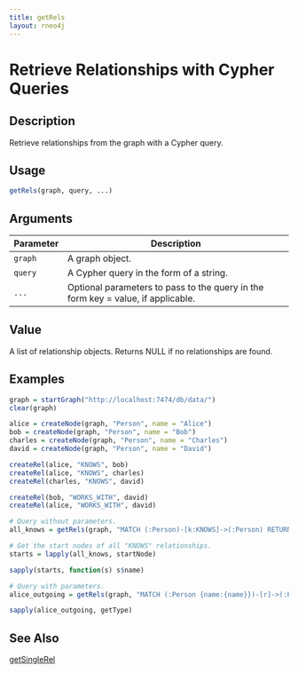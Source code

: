```yaml
---
title: getRels
layout: rneo4j
---
```


# Retrieve Relationships with Cypher Queries

## Description

Retrieve relationships from the graph with a Cypher query.

## Usage

```r
getRels(graph, query, ...)
```

## Arguments

| Parameter | Description     |
| --------- | --------------- |
| `graph`   | A graph object. |
| `query`   | A Cypher query in the form of a string. |
| `...`     | Optional parameters to pass to the query in the form key = value, if applicable. |

## Value

A list of relationship objects. Returns NULL if no relationships are found.

## Examples

```r
graph = startGraph("http://localhost:7474/db/data/")
clear(graph)

alice = createNode(graph, "Person", name = "Alice")
bob = createNode(graph, "Person", name = "Bob")
charles = createNode(graph, "Person", name = "Charles")
david = createNode(graph, "Person", name = "David")

createRel(alice, "KNOWS", bob)
createRel(alice, "KNOWS", charles)
createRel(charles, "KNOWS", david)

createRel(bob, "WORKS_WITH", david)
createRel(alice, "WORKS_WITH", david)

# Query without parameters.
all_knows = getRels(graph, "MATCH (:Person)-[k:KNOWS]->(:Person) RETURN k")

# Get the start nodes of all "KNOWS" relationships.
starts = lapply(all_knows, startNode)

sapply(starts, function(s) s$name)

# Query with parameters.
alice_outgoing = getRels(graph, "MATCH (:Person {name:{name}})-[r]->(:Person) RETURN r", name = "Alice")

sapply(alice_outgoing, getType)
```

## See Also

[getSingleRel](get-single-rel.html)